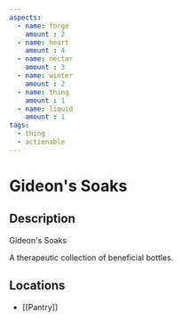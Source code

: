 ```yaml
---
aspects: 
  - name: forge
    amount : 2
  - name: heart
    amount : 4
  - name: nectar
    amount : 3
  - name: winter
    amount : 2
  - name: thing
    amount : 1
  - name: liquid
    amount : 1
tags:
  - thing
  - actionable
---
```


# Gideon's Soaks

## Description
Gideon's Soaks

A therapeutic collection of beneficial bottles.
## Locations
- [[Pantry]]